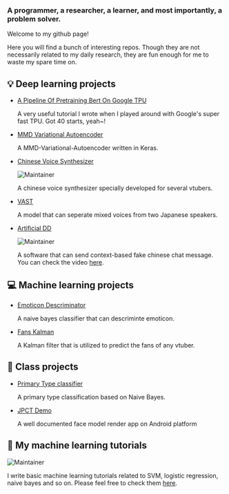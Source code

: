 ### A programmer, a researcher, a learner, and most importantly, a problem solver.

Welcome to my github page! 

Here you will find a bunch of interesting repos. Though they are not necessarily related to my daily research, they are fun enough for me to waste my spare time on.

## 💡 Deep learning projects

- [A Pipeline Of Pretraining Bert On Google TPU](https://github.com/pren1/A_Pipeline_Of_Pretraining_Bert_On_Google_TPU)

  A very useful tutorial I wrote when I played around with Google's super fast TPU. Got 40 starts, yeah~!

- [MMD Variational Autoencoder](https://github.com/pren1/keras-MMD-Variational-Autoencoder)
  
  A MMD-Variational-Autoencoder written in Keras.
- [Chinese Voice Synthesizer](https://www.bilibili.com/video/BV1fS4y1k7C3/)
  
  ![Maintainer](https://img.shields.io/badge/Chinese-only-blue)
  
  A chinese voice synthesizer specially developed for several vtubers. 
- [VAST](https://github.com/pren1/VAST)
  
  A model that can seperate mixed voices from two Japanese speakers.   
- [Artificial DD](https://github.com/pren1/Artificial_dd)
  
  ![Maintainer](https://img.shields.io/badge/Chinese-only-blue)
  
  A software that can send context-based fake chinese chat message. You can check the video [here](https://www.bilibili.com/video/BV17J411n7Lx/). 

## 💻 Machine learning projects

- [Emoticon Descriminator](https://github.com/pren1/Fast_naive_bayes)
  
  A naive bayes classifier that can descriminte emoticon.

- [Fans Kalman](https://github.com/pren1/fans_kalman)
  
  A Kalman filter that is utilized to predict the fans of any vtuber.
## 📖 Class projects
- [Primary Type classifier](https://github.com/pren1/naive_bayes)

  A primary type classification based on Naive Bayes.

- [JPCT Demo](https://github.com/pren1/JPCT_demo)

  A well documented face model render app on Android platform

## 🌟 My machine learning tutorials

![Maintainer](https://img.shields.io/badge/Chinese-only-blue)

I write basic machine learning tutorials related to SVM, logistic regression, naive bayes and so on. Please feel free to check them [here](https://www.bilibili.com/read/readlist/rl619919).
